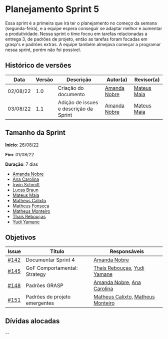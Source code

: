 # Planejamento Sprint 5

Essa sprint é a primeira que irá ter o planejamento no começo da semana (segunda-feira), e a equipe espera conseguir se adaptar melhor e aumentar a produtividade. Nessa sprint o time focou em tarefas relacionadas a entrega 3, de padrões de projeto, então as tarefas foram focadas em grasp's e padrões extras. A equipe também almejava começar a programar nessa sprint, porém não foi possível.

## Histórico de versões

| Data     | Versão | Descrição                              | Autor(a)                                     | Revisor(a)                                       |
| -------- | ------ | -------------------------------------- | -------------------------------------------- | ------------------------------------------------ |
| 02/08/22 | 1.0    | Criação do documento                   | [Amanda Nobre](https://github.com/AmandaNbr) | [Mateus Maia](https://github.com/mateusmaiamaia) |
| 03/08/22 | 1.1    | Adição de issues e descrição da Sprint | [Amanda Nobre](https://github.com/AmandaNbr) | [Mateus Maia](https://github.com/mateusmaiamaia) |

## Tamanho da Sprint

**Início**: 26/08/22

**Fim**: 01/08/22

**Duração**: 7 dias

- [Amanda Nobre](https://github.com/AmandaNbr)
- [Ana Carolina](https://github.com/AnaCarolinaRodriguesLeite)
- [Irwin Schmitt](https://github.com/irwinschmitt)
- [Lucas Braun](https://github.com/lbvx)
- [Mateus Maia](https://github.com/mateusmaiamaia)
- [Matheus Calixto](https://github.com/matheuscvp)
- [Matheus Fonseca](https://github.com/gatotabaco) 
- [Matheus Monteiro](https://github.com/matheusyanmonteiro)
- [Thaís Rebouças](https://github.com/thais-ra)
- [Yudi Yamane](https://github.com/yudi-azvd)

## Objetivos

| Issue                                                                     | Título                        | Responsáveis                                                                                                |
| ------------------------------------------------------------------------- | ----------------------------- | ----------------------------------------------------------------------------------------------------------- |
| [#142](https://github.com/UnBArqDsw2022-1/2022.1_G4_FluxoAgil/issues/142) | Documentar Sprint 4           | [Amanda Nobre](https://github.com/AmandaNbr)                                                                |
| [#145](https://github.com/UnBArqDsw2022-1/2022.1_G4_FluxoAgil/issues/145) | GoF Comportamental: Strategy  | [Thaís Rebouças](https://github.com/thais-ra), [Yudi Yamane](https://github.com/yudi-azvd)                  |
| [#148](https://github.com/UnBArqDsw2022-1/2022.1_G4_FluxoAgil/issues/148) | Padrões GRASP                 | [Amanda Nobre](https://github.com/AmandaNbr), [Ana Carolina](https://github.com/AnaCarolinaRodriguesLeite)  |
| [#151](https://github.com/UnBArqDsw2022-1/2022.1_G4_FluxoAgil/issues/151) | Padrões de projeto emergentes | [Matheus Calixto](https://github.com/matheuscvp), [Matheus Monteiro](https://github.com/matheusyanmonteiro) |

## Dívidas alocadas

--